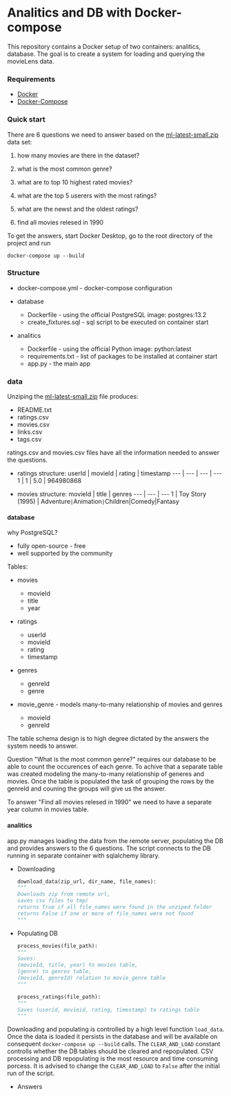 # Analitics and DB with Docker-compose

This repository contains a Docker setup of two containers: analitics, database.
The goal is to create a system for loading and querying the movieLens data. 

### Requirements

* [Docker](https://www.docker.com/ "Docker homepage")
* [Docker-Compose](https://docs.docker.com/compose/ "Docker-Compose docs")

### Quick start

There are 6 questions we need to answer based on the [ml-latest-small.zip](http://files.grouplens.org/datasets/movielens/ml-latest-small.zip "Zip file link") data set:

1. how many movies are there in the dataset?

2. what is the most common genre? 

3. what are to top 10 highest rated movies?

4. what are the top 5 userers with the most ratings?

5. what are the newst and the oldest ratings?

6. find all movies relesed in 1990

To get the answers, start Docker Desktop, go to the root directory of the project and run

```docker-compose up --build```

### Structure

* docker-compose.yml - docker-compose configuration
	
* database
	* Dockerfile - using the official PostgreSQL image: postgres:13.2
	* create_fixtures.sql - sql script to be executed on container start

* analitics
	* Dockerfile - using the official Python image: python:latest
	* requirements.txt - list of packages to be installed at container start 
	* app.py - the main app

### data

Unziping the [ml-latest-small.zip](http://files.grouplens.org/datasets/movielens/ml-latest-small.zip "Zip file link") file produces:

* README.txt
* ratings.csv
* movies.csv
* links.csv
* tags.csv

ratings.csv and movies.csv files have all the information needed to answer the questions.

* ratings structure:
	userId | movieId | rating | timestamp
	--- | --- | --- | ---
	1 | 1 | 5.0 | 964980868

* movies structure:
	movieId | title | genres
	--- | --- | ---
	1 | Toy Story (1995) | Adventure`|`Animation`|`Children|Comedy|Fantasy

#### database

why PostgreSQL?

* fully open-source - free
* well supported by the community

Tables:

* movies
	* movieId
	* title
	* year

* ratings
	* userId
	* movieId
	* rating
	* timestamp

* genres
	* genreId
	* genre

* movie_genre - models many-to-many relationship of movies and genres
	* movieId
	* genreId

The table schema design is to high degree dictated by the answers the system needs to answer.

Question "What is the most common genre?" requires our database to be able to count the occurences of each genre. 
To achive that a separate table was created modeling the many-to-many relationship of generes and movies. Once the table is 
populated the task of grouping the rows by the genreId and couning the groups will give us the answer.

To answer "Find all movies relesed in 1990" we need to have a separate year column in movies table.



#### analitics

app.py manages loading the data from the remote server, populating the DB and provides answers to the 6 questions.
The script connects to the DB running in separate container with sqlalchemy library.

* Downloading

	```python
	download_data(zip_url, dir_name, file_names):
	"""
	Downloads zip from remote url,
	saves csv files to tmp/
	returns True if all file_names were found in the unziped folder
	returns False if one or more of file_names were not found
	"""
	```


* Populating DB

	```python
	process_movies(file_path):
	"""
	Saves:
	(movieId, title, year) to movies table,
	(genre) to genres table,
	(movieId, genreId) relation to movie_genre table
	"""
	```


	```python
	process_ratings(file_path):
	"""
	Saves (userid, movieid, rating, timestamp) to ratings table
	"""
	```

Downloading and populating is controlled by a high level function ```load_data```.
Once the data is loaded it persists in the database and will be available on consequent ```docker-compose up --build``` calls.
The ```CLEAR_AND_LOAD``` constant controlls whether the DB tables should be cleared and repopulated.
CSV processing and DB repopulating is the most resource and time consuming porcess.
It is advised to change the ```CLEAR_AND_LOAD``` to ```False``` after the initial run of the script.

* Answers


	








